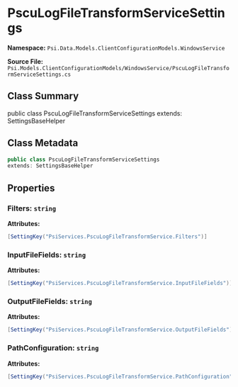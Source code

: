 # PscuLogFileTransformServiceSettings

**Namespace:** `Psi.Data.Models.ClientConfigurationModels.WindowsService`

**Source File:** `Psi.Models.ClientConfigurationModels/WindowsService/PscuLogFileTransformServiceSettings.cs`

## Class Summary

public class PscuLogFileTransformServiceSettings
extends: SettingsBaseHelper

## Class Metadata

```typescript
public class PscuLogFileTransformServiceSettings
extends: SettingsBaseHelper
```

## Properties

### Filters: `string`



**Attributes:**
```csharp
[SettingKey("PsiServices.PscuLogFileTransformService.Filters")]
```

### InputFileFields: `string`



**Attributes:**
```csharp
[SettingKey("PsiServices.PscuLogFileTransformService.InputFileFields")]
```

### OutputFileFields: `string`



**Attributes:**
```csharp
[SettingKey("PsiServices.PscuLogFileTransformService.OutputFileFields")]
```

### PathConfiguration: `string`



**Attributes:**
```csharp
[SettingKey("PsiServices.PscuLogFileTransformService.PathConfiguration")]
```
